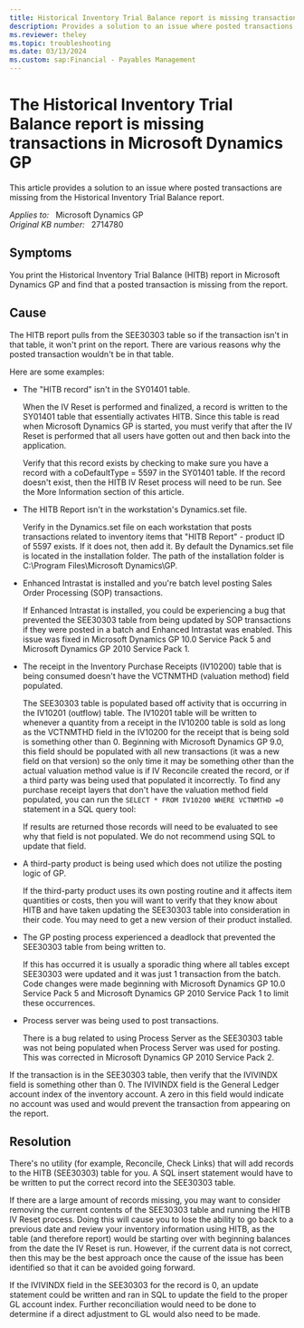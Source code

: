 ```yaml
---
title: Historical Inventory Trial Balance report is missing transactions in Microsoft Dynamics GP
description: Provides a solution to an issue where posted transactions are missing from the Historical Inventory Trial Balance report.
ms.reviewer: theley
ms.topic: troubleshooting
ms.date: 03/13/2024
ms.custom: sap:Financial - Payables Management
---
```

# The Historical Inventory Trial Balance report is missing transactions in Microsoft Dynamics GP

This article provides a solution to an issue where posted transactions are missing from the Historical Inventory Trial Balance report.

_Applies to:_ &nbsp; Microsoft Dynamics GP  
_Original KB number:_ &nbsp; 2714780

## Symptoms

You print the Historical Inventory Trial Balance (HITB) report in Microsoft Dynamics GP and find that a posted transaction is missing from the report.

## Cause

The HITB report pulls from the SEE30303 table so if the transaction isn't in that table, it won't print on the report. There are various reasons why the  posted transaction wouldn't be in that table.

Here are some examples:

- The "HITB record" isn't in the SY01401 table.

    When the IV Reset is performed and finalized, a record is written to the SY01401 table that essentially activates HITB. Since this table is read when Microsoft Dynamics GP is started, you must verify that after the IV Reset is performed that all users have gotten out and then back into the application.

    Verify that this record exists by checking to make sure you have a record with a coDefaultType = 5597 in the SY01401 table. If the record doesn't exist, then the HITB IV Reset process will need to be run. See the More Information section of this article.

- The HITB Report isn't in the workstation's Dynamics.set file.

    Verify in the Dynamics.set file on each workstation that posts transactions related to inventory items that "HITB Report" - product ID of 5597 exists. If it does not, then add it. By default the Dynamics.set file is located in the installation folder. The path of the installation folder is C:\\Program Files\\Microsoft Dynamics\\GP.

- Enhanced Intrastat is installed and you're batch level posting Sales Order Processing (SOP) transactions.

    If Enhanced Intrastat is installed, you could be experiencing a bug that prevented the SEE30303 table from being updated by SOP transactions if they were posted in a batch and Enhanced Intrastat was enabled. This issue was fixed in Microsoft Dynamics GP 10.0 Service Pack 5 and Microsoft Dynamics GP 2010 Service Pack 1.

- The receipt in the Inventory Purchase Receipts (IV10200) table that is being consumed doesn't have the VCTNMTHD (valuation method) field populated.

    The SEE30303 table is populated based off activity that is occurring in the IV10201 (outflow) table. The IV10201 table will be written to whenever a quantity from a receipt in the IV10200 table is sold as long as the VCTNMTHD field in the IV10200 for the receipt that is being sold is something other than 0. Beginning with Microsoft Dynamics GP 9.0, this field should be populated with all new transactions (it was a new field on that version) so the only time it may be something other than the actual valuation method value is if IV Reconcile created the record, or if a third party was being used that populated it incorrectly. To find any purchase receipt layers that don't have the valuation method field populated, you can run the `SELECT * FROM IV10200 WHERE VCTNMTHD =0` statement in a SQL query tool:

    If results are returned those records will need to be evaluated to see why that field is not populated. We do not recommend using SQL to update that field.

- A third-party product is being used which does not utilize the posting logic of GP.

    If the third-party product uses its own posting routine and it affects item quantities or costs, then you will want to verify that they know about HITB and have taken updating the SEE30303 table into consideration in their code. You may need to get a new version of their product installed.

- The GP posting process experienced a deadlock that prevented the SEE30303 table from being written to.

    If this has occurred it is usually a sporadic thing where all tables except SEE30303 were updated and it was just 1 transaction from the batch. Code changes were made beginning with Microsoft Dynamics GP 10.0 Service Pack 5 and Microsoft Dynamics GP 2010 Service Pack 1 to limit these occurrences.

- Process server was being used to post transactions.

    There is a bug related to using Process Server as the SEE30303 table was not being populated when Process Server was used for posting. This was  corrected in Microsoft Dynamics GP 2010 Service Pack 2.

If the transaction is in the SEE30303 table, then verify that the IVIVINDX field is something other than 0. The IVIVINDX field is the General Ledger account index of the inventory account. A zero in this field would indicate no account was used and would prevent the transaction from appearing on the report.

## Resolution

There's no utility (for example, Reconcile, Check Links) that will add records to the HITB (SEE30303) table for you. A SQL insert statement would have to be written to put the correct record into the SEE30303 table.

If there are a large amount of records missing, you may want to consider removing the current contents of the SEE30303 table and running the HITB IV Reset process. Doing this will cause you to lose the ability to go back to a previous date and review your inventory information using HITB, as the table (and therefore report) would be starting over with beginning balances from the date the IV Reset is run.  However, if the current data is not correct, then this may be the best approach once the cause of the issue has been identified so that it can be avoided going forward.

If the IVIVINDX field in the SEE30303 for the record is 0, an update statement could be written and ran in SQL to update the field to the proper GL account index. Further reconciliation would need to be done to determine if a direct adjustment to GL would also need to be made.

